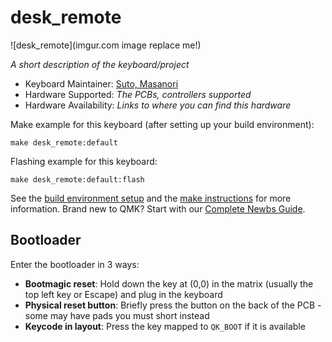 # desk_remote

![desk_remote](imgur.com image replace me!)

*A short description of the keyboard/project*

* Keyboard Maintainer: [Suto, Masanori](https://github.com/qst0528)
* Hardware Supported: *The PCBs, controllers supported*
* Hardware Availability: *Links to where you can find this hardware*

Make example for this keyboard (after setting up your build environment):

    make desk_remote:default

Flashing example for this keyboard:

    make desk_remote:default:flash

See the [build environment setup](https://docs.qmk.fm/#/getting_started_build_tools) and the [make instructions](https://docs.qmk.fm/#/getting_started_make_guide) for more information. Brand new to QMK? Start with our [Complete Newbs Guide](https://docs.qmk.fm/#/newbs).

## Bootloader

Enter the bootloader in 3 ways:

* **Bootmagic reset**: Hold down the key at (0,0) in the matrix (usually the top left key or Escape) and plug in the keyboard
* **Physical reset button**: Briefly press the button on the back of the PCB - some may have pads you must short instead
* **Keycode in layout**: Press the key mapped to `QK_BOOT` if it is available
